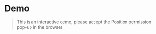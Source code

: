 # Demo


>This is an interactive demo, please accept the Position permission pop-up in the browser

<vuep template="#base"></vuep>

<script v-pre type="text/x-template" id="base">
  <template>

  </template>

  <script>
    Vue.use()
    module.exports = {
      data: function () {
        return {}
      }
    }
  </script>
</script>
